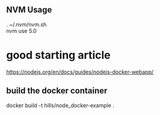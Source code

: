 ## NVM Usage

  . ~/.nvm/nvm.sh  
  nvm use 5.0  

# good starting article
https://nodejs.org/en/docs/guides/nodejs-docker-webapp/

## build the docker container

  docker build -t hills/node_docker-example .
